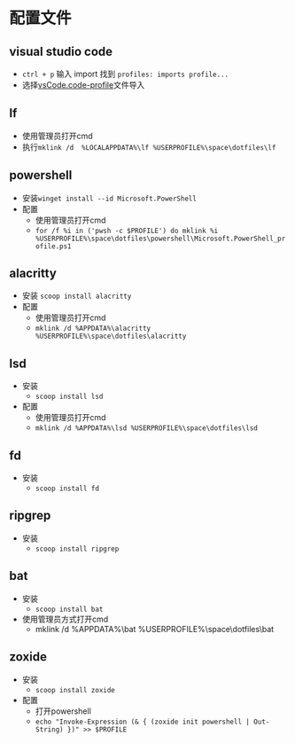 # 配置文件

## visual studio code

* `ctrl + p` 输入 import 找到 `profiles: imports profile...`
* 选择[vsCode.code-profile](./visual_studio_code/vsCode.code-profile)文件导入

## lf

* 使用管理员打开cmd
* 执行`mklink /d  %LOCALAPPDATA%\lf %USERPROFILE%\space\dotfiles\lf`

## powershell

* 安装`winget install --id Microsoft.PowerShell`
* 配置
    * 使用管理员打开cmd
    * `for /f %i in ('pwsh -c $PROFILE') do mklink %i %USERPROFILE%\space\dotfiles\powershell\Microsoft.PowerShell_profile.ps1`

## alacritty

* 安装 `scoop install alacritty`
* 配置
    * 使用管理员打开cmd
    * `mklink /d %APPDATA%\alacritty %USERPROFILE%\space\dotfiles\alacritty`

## lsd

* 安装
    * `scoop install lsd`
* 配置
    * 使用管理员打开cmd
    * `mklink /d %APPDATA%\lsd %USERPROFILE%\space\dotfiles\lsd`

## fd 

* 安装
    * `scoop install fd`

## ripgrep 

* 安装
    * `scoop install ripgrep`

## bat 

* 安装
   * `scoop install bat`
* 使用管理员方式打开cmd
   * mklink /d %APPDATA%\bat %USERPROFILE%\space\dotfiles\bat

## zoxide 

* 安装
    * `scoop install zoxide`
* 配置
    * 打开powershell
    * `echo "Invoke-Expression (& { (zoxide init powershell | Out-String) })" >> $PROFILE`
